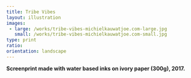 ```yaml
---
title: Tribe Vibes
layout: illustration
images:
 - large: /works/tribe-vibes-michielkauwatjoe.com-large.jpg
   small: /works/tribe-vibes-michielkauwatjoe.com-small.jpg
type: print 
ratio: 
orientation: landscape 
---
```


**Screenprint made with water based inks on ivory paper (300g), 2017.**
